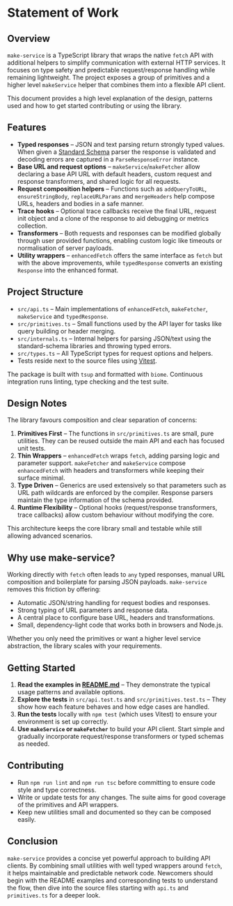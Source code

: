 # Statement of Work

## Overview

`make-service` is a TypeScript library that wraps the native `fetch` API with additional helpers to simplify communication with external HTTP services. It focuses on type safety and predictable request/response handling while remaining lightweight. The project exposes a group of primitives and a higher level `makeService` helper that combines them into a flexible API client.

This document provides a high level explanation of the design, patterns used and how to get started contributing or using the library.

## Features

- **Typed responses** – JSON and text parsing return strongly typed values. When given a [Standard Schema](https://standardschema.dev) parser the response is validated and decoding errors are captured in a `ParseResponseError` instance.
- **Base URL and request options** – `makeService`/`makeFetcher` allow declaring a base API URL with default headers, custom request and response transformers, and shared logic for all requests.
- **Request composition helpers** – Functions such as `addQueryToURL`, `ensureStringBody`, `replaceURLParams` and `mergeHeaders` help compose URLs, headers and bodies in a safe manner.
- **Trace hooks** – Optional trace callbacks receive the final URL, request init object and a clone of the response to aid debugging or metrics collection.
- **Transformers** – Both requests and responses can be modified globally through user provided functions, enabling custom logic like timeouts or normalisation of server payloads.
- **Utility wrappers** – `enhancedFetch` offers the same interface as `fetch` but with the above improvements, while `typedResponse` converts an existing `Response` into the enhanced format.

## Project Structure

- `src/api.ts` – Main implementations of `enhancedFetch`, `makeFetcher`, `makeService` and `typedResponse`.
- `src/primitives.ts` – Small functions used by the API layer for tasks like query building or header merging.
- `src/internals.ts` – Internal helpers for parsing JSON/text using the standard-schema libraries and throwing typed errors.
- `src/types.ts` – All TypeScript types for request options and helpers.
- Tests reside next to the source files using [Vitest](https://vitest.dev/).

The package is built with `tsup` and formatted with `biome`. Continuous integration runs linting, type checking and the test suite.

## Design Notes

The library favours composition and clear separation of concerns:

1. **Primitives First** – The functions in `src/primitives.ts` are small, pure utilities. They can be reused outside the main API and each has focused unit tests.
2. **Thin Wrappers** – `enhancedFetch` wraps `fetch`, adding parsing logic and parameter support. `makeFetcher` and `makeService` compose `enhancedFetch` with headers and transformers while keeping their surface minimal.
3. **Type Driven** – Generics are used extensively so that parameters such as URL path wildcards are enforced by the compiler. Response parsers maintain the type information of the schema provided.
4. **Runtime Flexibility** – Optional hooks (request/response transformers, trace callbacks) allow custom behaviour without modifying the core.

This architecture keeps the core library small and testable while still allowing advanced scenarios.

## Why use make-service?

Working directly with `fetch` often leads to `any` typed responses, manual URL composition and boilerplate for parsing JSON payloads. `make-service` removes this friction by offering:

- Automatic JSON/string handling for request bodies and responses.
- Strong typing of URL parameters and response data.
- A central place to configure base URL, headers and transformations.
- Small, dependency-light code that works both in browsers and Node.js.

Whether you only need the primitives or want a higher level service abstraction, the library scales with your requirements.

## Getting Started

1. **Read the examples in [README.md](README.md)** – They demonstrate the typical usage patterns and available options.
2. **Explore the tests** in `src/api.test.ts` and `src/primitives.test.ts` – They show how each feature behaves and how edge cases are handled.
3. **Run the tests** locally with `npm test` (which uses Vitest) to ensure your environment is set up correctly.
4. **Use `makeService` or `makeFetcher`** to build your API client. Start simple and gradually incorporate request/response transformers or typed schemas as needed.

## Contributing

- Run `npm run lint` and `npm run tsc` before committing to ensure code style and type correctness.
- Write or update tests for any changes. The suite aims for good coverage of the primitives and API wrappers.
- Keep new utilities small and documented so they can be composed easily.

## Conclusion

`make-service` provides a concise yet powerful approach to building API clients. By combining small utilities with well typed wrappers around `fetch`, it helps maintainable and predictable network code. Newcomers should begin with the README examples and corresponding tests to understand the flow, then dive into the source files starting with `api.ts` and `primitives.ts` for a deeper look.
